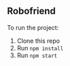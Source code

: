 <h2>Robofriend</h2>

To run the project:
<ol>
<li>Clone this repo</li>
<li>Run <code>npm install</code></li>
<li>Run <code>npm start</code></li>
</ol>
